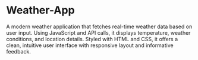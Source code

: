 # Weather-App
A modern weather application that fetches real-time weather data based on user input. Using JavaScript and API calls, it displays temperature, weather conditions, and location details. Styled with HTML and CSS, it offers a clean, intuitive user interface with responsive layout and informative feedback.
